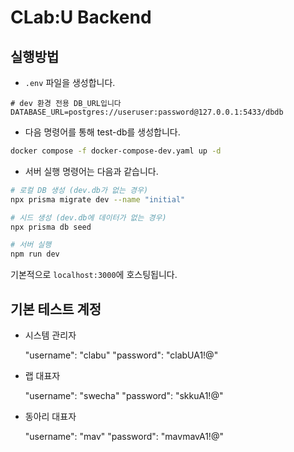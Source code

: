 # CLab:U Backend

## 실행방법
- `.env` 파일을 생성합니다.
```env
# dev 환경 전용 DB_URL입니다
DATABASE_URL=postgres://useruser:password@127.0.0.1:5433/dbdb
```
- 다음 명령어를 통해 test-db를 생성합니다.
```bash
docker compose -f docker-compose-dev.yaml up -d
```
- 서버 실행 명령어는 다음과 같습니다. 
```bash
# 로컬 DB 생성 (dev.db가 없는 경우)
npx prisma migrate dev --name "initial"

# 시드 생성 (dev.db에 데이터가 없는 경우)
npx prisma db seed

# 서버 실행
npm run dev
```

기본적으로 `localhost:3000`에 호스팅됩니다.

## 기본 테스트 계정

- 시스템 관리자

  "username": "clabu"
  "password": "clabUA1!@"

- 랩 대표자

  "username": "swecha"
  "password": "skkuA1!@"
  
- 동아리 대표자

  "username": "mav"
  "password": "mavmavA1!@"

